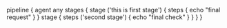 pipeline {
 agent any
  stages {
   stage ('this is first stage') {
    steps {
     echo "final request"
     }
    }
  stage {
   steps ('second stage') {
    echo "final check"
    }
   }
  }
}
